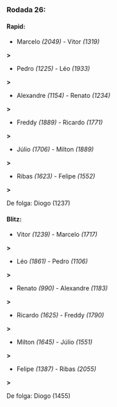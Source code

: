 ### Rodada 26:

#### Rapid:

* Marcelo *(2049)*     -     Vitor *(1319)*

 **>** 
* Pedro *(1225)*     -     Léo *(1933)*

 **>** 
* Alexandre *(1154)*     -     Renato *(1234)*

 **>** 
* Freddy *(1889)*     -     Ricardo *(1771)*

 **>** 
* Júlio *(1706)*     -     Milton *(1889)*

 **>** 
* Ribas *(1623)*     -     Felipe *(1552)*

 **>** 

De folga: Diogo (1237)

#### Blitz:

* Vitor *(1239)*     -     Marcelo *(1717)*

 **>** 
* Léo *(1861)*     -     Pedro *(1106)*

 **>** 
* Renato *(990)*     -     Alexandre *(1183)*

 **>** 
* Ricardo *(1625)*     -     Freddy *(1790)*

 **>** 
* Milton *(1645)*     -     Júlio *(1551)*

 **>** 
* Felipe *(1387)*     -     Ribas *(2055)*

 **>** 

De folga: Diogo (1455)

